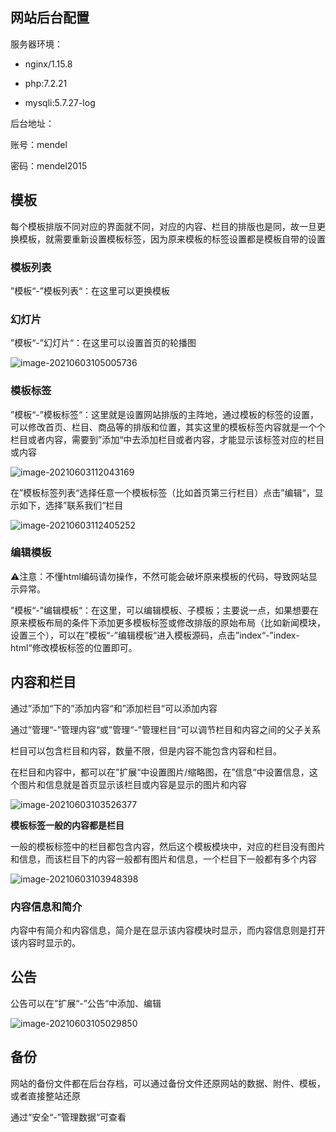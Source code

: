 ## 网站后台配置

服务器环境：

- nginx/1.15.8 

- php:7.2.21 

- mysqli:5.7.27-log

后台地址：

账号：mendel

密码：mendel2015

## 模板

每个模板排版不同对应的界面就不同，对应的内容、栏目的排版也是同，故一旦更换模板，就需要重新设置模板标签，因为原来模板的标签设置都是模板自带的设置

### 模板列表

”模板“-”模板列表“：在这里可以更换模板

### 幻灯片

”模板“-”幻灯片“：在这里可以设置首页的轮播图

![image-20210603105005736](C:%5CUsers%5Cllj%5CDocuments%5Ctypero%E5%9B%BE%E5%83%8F%5Cimage-20210603105005736.png)

### 模板标签

”模板“-”模板标签“：这里就是设置网站排版的主阵地，通过模板的标签的设置，可以修改首页、栏目、商品等的排版和位置，其实这里的模板标签内容就是一个个栏目或者内容，需要到”添加“中去添加栏目或者内容，才能显示该标签对应的栏目或内容

![image-20210603112043169](C:%5CUsers%5Cllj%5CDocuments%5Ctypero%E5%9B%BE%E5%83%8F%5Cimage-20210603112043169.png)

在”模板标签列表“选择任意一个模板标签（比如首页第三行栏目）点击”编辑“，显示如下，选择”联系我们“栏目

![image-20210603112405252](C:%5CUsers%5Cllj%5CDocuments%5Ctypero%E5%9B%BE%E5%83%8F%5Cimage-20210603112405252.png)

### 编辑模板

:warning:注意：不懂html编码请勿操作，不然可能会破坏原来模板的代码，导致网站显示异常。

”模板“-”编辑模板“：在这里，可以编辑模板、子模板；主要说一点，如果想要在原来模板布局的条件下添加更多模板标签或修改排版的原始布局（比如新闻模块，设置三个），可以在”模板“-”编辑模板“进入模板源码，点击”index“-”index-html“修改模板标签的位置即可。

## 内容和栏目

通过”添加“下的”添加内容“和”添加栏目“可以添加内容

通过”管理“-”管理内容“或”管理“-”管理栏目“可以调节栏目和内容之间的父子关系

栏目可以包含栏目和内容，数量不限，但是内容不能包含内容和栏目。

在栏目和内容中，都可以在”扩展“中设置图片/缩略图，在”信息“中设置信息，这个图片和信息就是首页显示该栏目或内容是显示的图片和内容

![image-20210603103526377](C:%5CUsers%5Cllj%5CDocuments%5Ctypero%E5%9B%BE%E5%83%8F%5Cimage-20210603103526377.png)

**模板标签一般的内容都是栏目**

一般的模板标签中的栏目都包含内容，然后这个模板模块中，对应的栏目没有图片和信息，而该栏目下的内容一般都有图片和信息，一个栏目下一般都有多个内容

![image-20210603103948398](C:%5CUsers%5Cllj%5CDocuments%5Ctypero%E5%9B%BE%E5%83%8F%5Cimage-20210603103948398.png)

### 内容信息和简介

内容中有简介和内容信息，简介是在显示该内容模块时显示，而内容信息则是打开该内容时显示的。

## 公告

公告可以在”扩展“-”公告“中添加、编辑

![image-20210603105029850](C:%5CUsers%5Cllj%5CDocuments%5Ctypero%E5%9B%BE%E5%83%8F%5Cimage-20210603105029850.png)

## 备份

网站的备份文件都在后台存档，可以通过备份文件还原网站的数据、附件、模板，或者直接整站还原

通过“安全“-”管理数据“可查看

